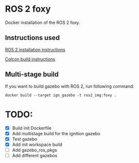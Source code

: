 # ROS 2 foxy

Docker installation of the ROS 2 foxy. 

## Instructions used 

[ROS 2 installation instructions](https://docs.ros.org/en/foxy/Tutorials/Beginner-Client-Libraries/Colcon-Tutorial.html) 

[Colcon build instructions](https://docs.ros.org/en/foxy/Tutorials/Beginner-Client-Libraries/Colcon-Tutorial.html) 

## Multi-stage build 

If you want to build gazebo with ROS 2, run following command:
```
docker build --target ign_gazebo -t ros2_img:foxy .
```


# TODO: 
- [x] Build init Dockerfile 
- [x] Add multistage build for the ignition gazebo 
- [x] Test gazebo 
- [x] Add init workspace build 
- [ ] Add gazebo_ros_pkgs
- [ ] Add different gazebos 
